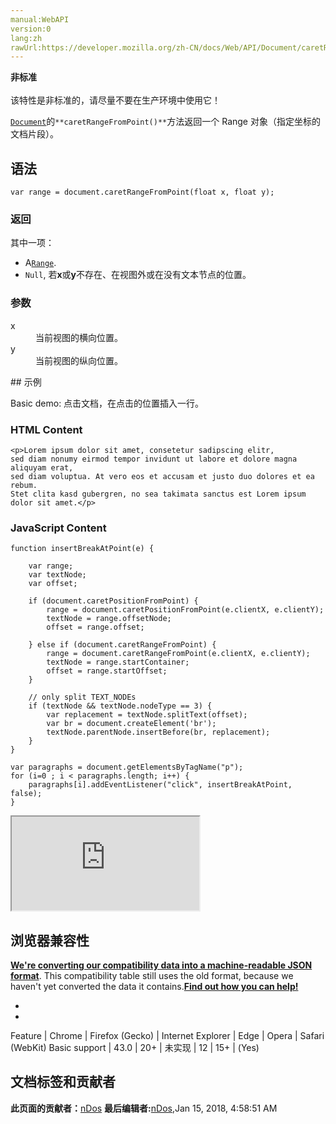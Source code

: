 ```yaml
---
manual:WebAPI
version:0
lang:zh
rawUrl:https://developer.mozilla.org/zh-CN/docs/Web/API/Document/caretRangeFromPoint
---
```






**非标准**<br></br>该特性是非标准的，请尽量不要在生产环境中使用它！




[`Document`](%2670 "Document 接口提供了一些在浏览器服务中作为页面内容入口点而加载的一些页面，也就是 DOM 树。 DOM 树包括诸如 <body> 和 <table> 之类的元素，及其他元素。其也为文档（document）提供了全局性的函数，例如获取页面的 URL、在文档中创建新的 element 的函数。")的`**caretRangeFromPoint()**`方法返回一个 Range 对象（指定坐标的文档片段）。


## 语法<a name="语法"></a>

```
var range = document.caretRangeFromPoint(float x, float y);
```

### 返回<a name="返回"></a>


其中一项：


* A[`Range`](%3062 "Range表示包含节点和部分文本节点的文档片段。").
* `Null`, 若**x**或**y**不存在、在视图外或在没有文本节点的位置。

### 参数<a name="参数"></a>
<dl><dt id=''>x</dt><dd>当前视图的横向位置。</dd><dt id=''>y</dt><dd>当前视图的纵向位置。</dd></dl>
## 示例<a name="Example"></a>


Basic demo: 点击文档，在点击的位置插入一行。


### HTML Content<a name="HTML_Content"></a>

```
<p>Lorem ipsum dolor sit amet, consetetur sadipscing elitr,
sed diam nonumy eirmod tempor invidunt ut labore et dolore magna aliquyam erat,
sed diam voluptua. At vero eos et accusam et justo duo dolores et ea rebum.
Stet clita kasd gubergren, no sea takimata sanctus est Lorem ipsum dolor sit amet.</p>
```

### JavaScript Content<a name="JavaScript_Content"></a>

```
function insertBreakAtPoint(e) {

    var range;
    var textNode;
    var offset;

    if (document.caretPositionFromPoint) {
        range = document.caretPositionFromPoint(e.clientX, e.clientY);
        textNode = range.offsetNode;
        offset = range.offset;
        
    } else if (document.caretRangeFromPoint) {
        range = document.caretRangeFromPoint(e.clientX, e.clientY);
        textNode = range.startContainer;
        offset = range.startOffset;
    }

    // only split TEXT_NODEs
    if (textNode && textNode.nodeType == 3) {
        var replacement = textNode.splitText(offset);
        var br = document.createElement('br');
        textNode.parentNode.insertBefore(br, replacement);
    }
}

var paragraphs = document.getElementsByTagName("p");
for (i=0 ; i < paragraphs.length; i++) {
    paragraphs[i].addEventListener("click", insertBreakAtPoint, false);
}
```


<iframe src='https://mdn.mozillademos.org/zh-CN/docs/Web/API/Document/caretRangeFromPoint$samples/Example?revision=1347402' width='null' height='null'></iframe>







## 浏览器兼容性<a name="浏览器兼容性"></a>


**[We&#39;re converting our compatibility data into a machine-readable JSON format](%3344 "")**. This compatibility table still uses the old format, because we haven&#39;t yet converted the data it contains.**[Find out how you can help!](%3392 "")**


* 
* 
Feature | Chrome | Firefox (Gecko) | Internet Explorer | Edge | Opera | Safari (WebKit) 
Basic support | 43.0 | 20+ | 未实现 | 12 | 15+ | (Yes) 





## <a name="sect1"></a>



## 文档标签和贡献者
**此页面的贡献者：**[nDos](%5136 "")
**最后编辑者:**[nDos](%5136 ""),<time>Jan 15, 2018, 4:58:51 AM</time>


